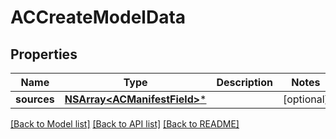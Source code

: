 # ACCreateModelData

## Properties
Name | Type | Description | Notes
------------ | ------------- | ------------- | -------------
**sources** | [**NSArray&lt;ACManifestField&gt;***](ACManifestField.md) |  | [optional] 

[[Back to Model list]](../README.md#documentation-for-models) [[Back to API list]](../README.md#documentation-for-api-endpoints) [[Back to README]](../README.md)


